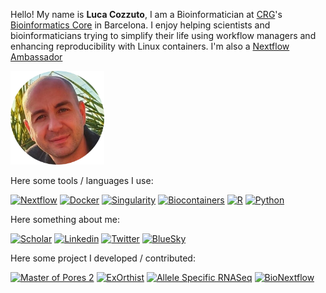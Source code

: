 Hello! My name is **Luca Cozzuto**, I am a Bioinformatician at [CRG](https://www.crg.eu/)'s [Bioinformatics Core](https://biocore.crg.eu/wiki/Main_Page) in Barcelona. I enjoy helping scientists and bioinformaticians trying to simplify their life using workflow managers and enhancing reproducibility with Linux containers. I'm also a [Nextflow Ambassador](https://www.nextflow.io/our_ambassadors.html)


<img src="pic.png" alt="Luca Cozzuto" width="150"/>

Here some tools / languages I use:

[![Nextflow](https://img.shields.io/badge/code-nextflow-brightgreen)](https://www.nextflow.io/)
[![Docker](https://img.shields.io/badge/code-docker-blue)](https://www.docker.com/)
[![Singularity](https://img.shields.io/badge/code-singularity-green)](https://www.sylabs.io/)
[![Biocontainers](https://img.shields.io/badge/resources-biocontainers-orange)](https://biocontainers.pro/)
[![R](https://img.shields.io/badge/code-R-blue)](https://www.r-project.org/)
[![Python](https://img.shields.io/badge/code-Python-yellow)](https://www.python.org/)


Here something about me:

[![Scholar](https://img.shields.io/badge/List%20of%20Publication-Google%20Scholar-yellow)](https://scholar.google.it/citations?user=ID_rfS4AAAAJ&hl=it) 
[![Linkedin](https://img.shields.io/badge/LinkedIn-0077B5?&logo=linkedin&logoColor=white)](https://www.linkedin.com/in/cozzuto/)
[![Twitter](https://img.shields.io/badge/X(Twitter)-000000?logo=twitter&logoColor=white)](https://twitter.com/lucacozzuto)
[![BlueSky](https://img.shields.io/badge/Bluesky-1DA1F2?logo=Bluesky&logoColor=white)](https://bsky.app/profile/lucacozzuto.bsky.social)

Here some project I developed / contributed:

[![Master of Pores 2](https://img.shields.io/badge/Nanopore%20pipeline-Master%20Of%20Poresf%202-black)](https://github.com/biocorecrg/mop2) 
[![ExOrthist](https://img.shields.io/badge/Infer%20exon%20orthology%20groups-ExHortist-yellow)](https://github.com/biocorecrg/ExOrthist)
[![Allele Specific RNASeq](https://img.shields.io/badge/Pipeline-Allele%20Specific%20RNAseq-red)](https://github.com/biocorecrg/allele_specific_RNAseq)
[![BioNextflow](https://img.shields.io/badge/Library-BioNextflow-brightgreen)](https://github.com/biocorecrg/BioNextflow)


